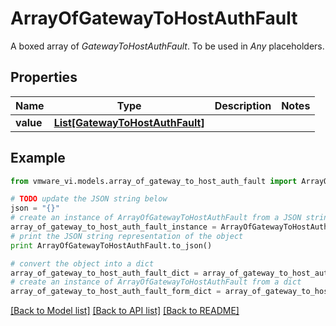 # ArrayOfGatewayToHostAuthFault

A boxed array of *GatewayToHostAuthFault*. To be used in *Any* placeholders. 

## Properties
Name | Type | Description | Notes
------------ | ------------- | ------------- | -------------
**value** | [**List[GatewayToHostAuthFault]**](GatewayToHostAuthFault.md) |  | 

## Example

```python
from vmware_vi.models.array_of_gateway_to_host_auth_fault import ArrayOfGatewayToHostAuthFault

# TODO update the JSON string below
json = "{}"
# create an instance of ArrayOfGatewayToHostAuthFault from a JSON string
array_of_gateway_to_host_auth_fault_instance = ArrayOfGatewayToHostAuthFault.from_json(json)
# print the JSON string representation of the object
print ArrayOfGatewayToHostAuthFault.to_json()

# convert the object into a dict
array_of_gateway_to_host_auth_fault_dict = array_of_gateway_to_host_auth_fault_instance.to_dict()
# create an instance of ArrayOfGatewayToHostAuthFault from a dict
array_of_gateway_to_host_auth_fault_form_dict = array_of_gateway_to_host_auth_fault.from_dict(array_of_gateway_to_host_auth_fault_dict)
```
[[Back to Model list]](../README.md#documentation-for-models) [[Back to API list]](../README.md#documentation-for-api-endpoints) [[Back to README]](../README.md)


